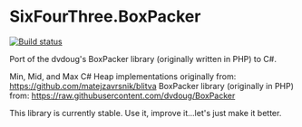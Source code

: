 # SixFourThree.BoxPacker
[![Build status](https://ci.appveyor.com/api/projects/status/epdxoq8w2x4j3n3t?svg=true)](https://ci.appveyor.com/project/StephenPAdams/sixfourthree-boxpacker)

Port of the dvdoug's BoxPacker library (originally written in PHP) to C#.

Min, Mid, and Max C# Heap implementations originally from: https://github.com/matejzavrsnik/blitva
BoxPacker library (originally in PHP) from: https://raw.githubusercontent.com/dvdoug/BoxPacker

This library is currently stable. Use it, improve it...let's just make it better.
